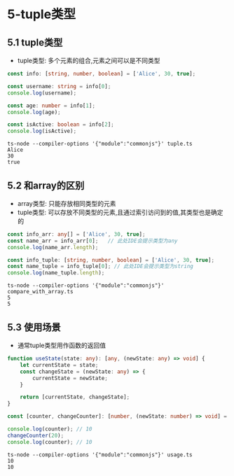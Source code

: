 # 5-tuple类型

## 5.1 tuple类型

- tuple类型: 多个元素的组合,元素之间可以是不同类型

```typescript
const info: [string, number, boolean] = ['Alice', 30, true];

const username: string = info[0];
console.log(username);

const age: number = info[1];
console.log(age);

const isActive: boolean = info[2];
console.log(isActive);
```

```
ts-node --compiler-options '{"module":"commonjs"}' tuple.ts
Alice
30
true
```

## 5.2 和array的区别

- array类型: 只能存放相同类型的元素
- tuple类型: 可以存放不同类型的元素,且通过索引访问到的值,其类型也是确定的

```typescript
const info_arr: any[] = ['Alice', 30, true];
const name_arr = info_arr[0];   // 此处IDE会提示类型为any
console.log(name_arr.length);

const info_tuple: [string, number, boolean] = ['Alice', 30, true];
const name_tuple = info_tuple[0]; // 此处IDE会提示类型为string
console.log(name_tuple.length);
```

```
ts-node --compiler-options '{"module":"commonjs"}' compare_with_array.ts
5
5
```

## 5.3 使用场景

- 通常tuple类型用作函数的返回值

```typescript
function useState(state: any): [any, (newState: any) => void] {
    let currentState = state;
    const changeState = (newState: any) => {
        currentState = newState;
    }

    return [currentState, changeState];
}

const [counter, changeCounter]: [number, (newState: number) => void] = useState(10);

console.log(counter); // 10
changeCounter(20);
console.log(counter); // 10
```

```
ts-node --compiler-options '{"module":"commonjs"}' usage.ts
10
10
```